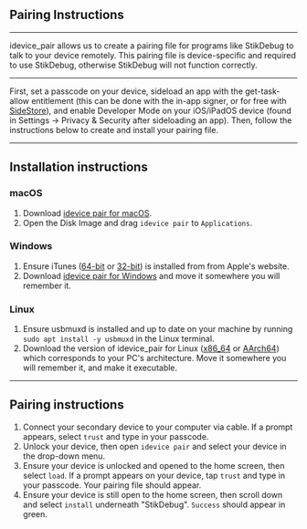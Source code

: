 ## Pairing Instructions


---

idevice_pair allows us to create a pairing file for programs like StikDebug to talk to your device remotely. This pairing file is device-specific and required to use StikDebug, otherwise StikDebug will not function correctly.

---

First, set a passcode on your device, sideload an app with the get-task-allow entitlement (this can be done with the in-app signer, or for free with [SideStore](https://sidestore.io/)), and enable Developer Mode on your iOS/iPadOS device (found in Settings -> Privacy & Security after sideloading an app). Then, follow the instructions below to create and install your pairing file.

---

## Installation instructions

### macOS

1. Download [idevice pair for macOS](https://github.com/jkcoxson/idevice_pair/releases/latest/download/iDevicePair--macos-universal.dmg).
2. Open the Disk Image and drag `idevice pair` to `Applications`.

### Windows

1. Ensure iTunes ([64-bit](https://apple.com/itunes/download/win64) or [32-bit](https://apple.com/itunes/download/win32)) is installed from from Apple's website.
2. Download [idevice pair for Windows](https://github.com/jkcoxson/idevice_pair/releases/latest/download/iDevicePair--windows-x86_64.exe) and move it somewhere you will remember it.

### Linux

1. Ensure usbmuxd is installed and up to date on your machine by running `sudo apt install -y usbmuxd` in the Linux terminal.
2. Download the version of idevice_pair for Linux ([x86_64](https://github.com/jkcoxson/idevice_pair/releases/latest/download/iDevicePair--linux-x86_64.AppImage) or [AArch64](https://github.com/jkcoxson/idevice_pair/releases/latest/download/iDevicePair--linux-aarch64.AppImage)) which corresponds to your PC's architecture. Move it somewhere you will remember it, and make it executable.

---

## Pairing instructions

1. Connect your secondary device to your computer via cable. If a prompt appears, select `trust` and type in your passcode.
2. Unlock your device, then open `idevice pair` and select your device in the drop-down menu.
3. Ensure your device is unlocked and opened to the home screen, then select `load`. If a prompt appears on your device, tap `trust` and type in your passcode. Your pairing file should appear.
4. Ensure your device is still open to the home screen, then scroll down and select `install` underneath "StikDebug". `Success` should appear in green.
